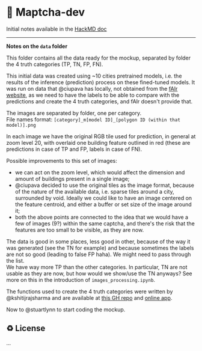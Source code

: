 # :tea: Maptcha-dev

Initial notes available in the [HackMD doc](https://hackmd.io/@annazan/SJgbLKK6C)

---
**Notes on the `data` folder** 

This folder contains all the data ready for the mockup, separated by folder the 4 truth categories (TP, TN, FP, FN).

This initial data was created using ~10 cities pretrained models, i.e. the results of the inference (prediction) process on these fined-tuned models. It was run on data that @ciupava has locally, not obtained from the [fAIr website](https://fair-dev.hotosm.org/), as we need to have the labels to be able to compare with the predictions and create the 4 truth categories, and fAIr doesn't provide that.

The images are separated by folder, one per category.  
File names format: `[category]_m[model ID]_[polygon ID (within that model)].png`

In each image we have the original RGB tile used for prediction, in general at zoom level 20, with overlaid one building feature outlined in red (these are predictions in case of TP and FP, labels in case of FN).

Possible improvements to this set of images:
- we can act on the zoom level, which would affect the dimension and amount of buildings present in a single image;
- @ciupava decided to use the original tiles as the image format, because of the nature of the available data, i.e. sparse tiles around a city, surrounded by void. Ideally we could like to have an image centered on the feature centroid, and either a buffer or set size of the image around it;
- both the above points are connected to the idea that we would have a few of images (9?) within the same captcha, and there's the risk that the features are too small to be visible, as they are now.

The data is good in some places, less good in other, because of the way it was generated (see the TN for example) and because sometimes the labels are not so good (leading to false FP haha). We might need to pass through the list.  
We have way more TP than the other categories. In particular, TN are not usable as they are now, but how would we show/use the TN anyways? See more on this in the introduction of `images_processing.ipynb`.


The functions used to create the 4 truth categories were written by @kshitijrajsharma and are available at [this GH repo](https://github.com/kshitijrajsharma/evaluator/) and [online app](https://segevaluator.streamlit.app/).

Now to @stuartlynn to start coding the mockup.


♻️ License
---

...
